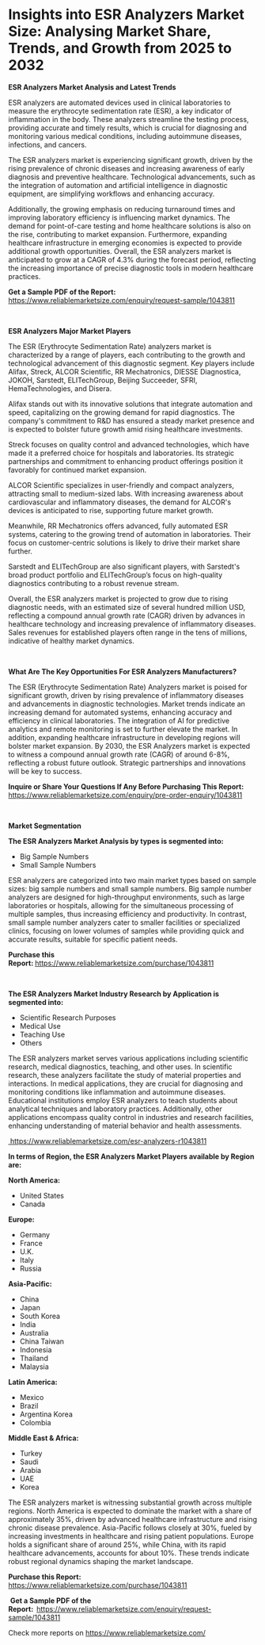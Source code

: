 <p><h1>Insights into ESR Analyzers Market Size: Analysing Market Share, Trends, and Growth from 2025 to 2032</h1></p><p><strong>ESR Analyzers Market Analysis and Latest Trends</strong></p>
<p><p>ESR analyzers are automated devices used in clinical laboratories to measure the erythrocyte sedimentation rate (ESR), a key indicator of inflammation in the body. These analyzers streamline the testing process, providing accurate and timely results, which is crucial for diagnosing and monitoring various medical conditions, including autoimmune diseases, infections, and cancers. </p><p>The ESR analyzers market is experiencing significant growth, driven by the rising prevalence of chronic diseases and increasing awareness of early diagnosis and preventive healthcare. Technological advancements, such as the integration of automation and artificial intelligence in diagnostic equipment, are simplifying workflows and enhancing accuracy. </p><p>Additionally, the growing emphasis on reducing turnaround times and improving laboratory efficiency is influencing market dynamics. The demand for point-of-care testing and home healthcare solutions is also on the rise, contributing to market expansion. Furthermore, expanding healthcare infrastructure in emerging economies is expected to provide additional growth opportunities. Overall, the ESR analyzers market is anticipated to grow at a CAGR of 4.3% during the forecast period, reflecting the increasing importance of precise diagnostic tools in modern healthcare practices.</p></p>
<p><strong>Get a Sample PDF of the Report:&nbsp;</strong> <a href="https://www.reliablemarketsize.com/enquiry/request-sample/1043811?utm_campaign=1197&utm_medium=2&utm_source=Github&utm_content=ia&utm_term=21022025&utm_id=esr-analyzers">https://www.reliablemarketsize.com/enquiry/request-sample/1043811</a></p>
<p>&nbsp;</p>
<p><strong>ESR Analyzers Major Market Players</strong></p>
<p><p>The ESR (Erythrocyte Sedimentation Rate) analyzers market is characterized by a range of players, each contributing to the growth and technological advancement of this diagnostic segment. Key players include Alifax, Streck, ALCOR Scientific, RR Mechatronics, DIESSE Diagnostica, JOKOH, Sarstedt, ELITechGroup, Beijing Succeeder, SFRI, HemaTechnologies, and Disera.</p><p>Alifax stands out with its innovative solutions that integrate automation and speed, capitalizing on the growing demand for rapid diagnostics. The company's commitment to R&D has ensured a steady market presence and is expected to bolster future growth amid rising healthcare investments.</p><p>Streck focuses on quality control and advanced technologies, which have made it a preferred choice for hospitals and laboratories. Its strategic partnerships and commitment to enhancing product offerings position it favorably for continued market expansion.</p><p>ALCOR Scientific specializes in user-friendly and compact analyzers, attracting small to medium-sized labs. With increasing awareness about cardiovascular and inflammatory diseases, the demand for ALCOR's devices is anticipated to rise, supporting future market growth.</p><p>Meanwhile, RR Mechatronics offers advanced, fully automated ESR systems, catering to the growing trend of automation in laboratories. Their focus on customer-centric solutions is likely to drive their market share further.</p><p>Sarstedt and ELITechGroup are also significant players, with Sarstedt's broad product portfolio and ELITechGroup’s focus on high-quality diagnostics contributing to a robust revenue stream.</p><p>Overall, the ESR analyzers market is projected to grow due to rising diagnostic needs, with an estimated size of several hundred million USD, reflecting a compound annual growth rate (CAGR) driven by advances in healthcare technology and increasing prevalence of inflammatory diseases. Sales revenues for established players often range in the tens of millions, indicative of healthy market dynamics.</p></p>
<p>&nbsp;</p>
<p><strong>What Are The Key Opportunities For ESR Analyzers Manufacturers?</strong></p>
<p><p>The ESR (Erythrocyte Sedimentation Rate) Analyzers market is poised for significant growth, driven by rising prevalence of inflammatory diseases and advancements in diagnostic technologies. Market trends indicate an increasing demand for automated systems, enhancing accuracy and efficiency in clinical laboratories. The integration of AI for predictive analytics and remote monitoring is set to further elevate the market. In addition, expanding healthcare infrastructure in developing regions will bolster market expansion. By 2030, the ESR Analyzers market is expected to witness a compound annual growth rate (CAGR) of around 6-8%, reflecting a robust future outlook. Strategic partnerships and innovations will be key to success.</p></p>
<p><strong>Inquire or Share Your Questions If Any Before Purchasing This Report:</strong> <a href="https://www.reliablemarketsize.com/enquiry/pre-order-enquiry/1043811?utm_campaign=1197&utm_medium=2&utm_source=Github&utm_content=ia&utm_term=21022025&utm_id=esr-analyzers">https://www.reliablemarketsize.com/enquiry/pre-order-enquiry/1043811</a></p>
<p>&nbsp;</p>
<p><strong>Market Segmentation</strong></p>
<p><strong>The ESR Analyzers Market Analysis by types is segmented into:</strong></p>
<p><ul><li>Big Sample Numbers</li><li>Small Sample Numbers</li></ul></p>
<p><p>ESR analyzers are categorized into two main market types based on sample sizes: big sample numbers and small sample numbers. Big sample number analyzers are designed for high-throughput environments, such as large laboratories or hospitals, allowing for the simultaneous processing of multiple samples, thus increasing efficiency and productivity. In contrast, small sample number analyzers cater to smaller facilities or specialized clinics, focusing on lower volumes of samples while providing quick and accurate results, suitable for specific patient needs.</p></p>
<p><strong>Purchase this Report:&nbsp;</strong><a href="https://www.reliablemarketsize.com/purchase/1043811?utm_campaign=1197&utm_medium=2&utm_source=Github&utm_content=ia&utm_term=21022025&utm_id=esr-analyzers">https://www.reliablemarketsize.com/purchase/1043811</a></p>
<p>&nbsp;</p>
<p><strong>The ESR Analyzers Market Industry Research by Application is segmented into:</strong></p>
<p><ul><li>Scientific Research Purposes</li><li>Medical Use</li><li>Teaching Use</li><li>Others</li></ul></p>
<p><p>The ESR analyzers market serves various applications including scientific research, medical diagnostics, teaching, and other uses. In scientific research, these analyzers facilitate the study of material properties and interactions. In medical applications, they are crucial for diagnosing and monitoring conditions like inflammation and autoimmune diseases. Educational institutions employ ESR analyzers to teach students about analytical techniques and laboratory practices. Additionally, other applications encompass quality control in industries and research facilities, enhancing understanding of material behavior and health assessments.</p></p>
<p><a href="https://www.reliablemarketsize.com/esr-analyzers-r1043811?utm_campaign=1197&utm_medium=2&utm_source=Github&utm_content=ia&utm_term=21022025&utm_id=esr-analyzers">&nbsp;https://www.reliablemarketsize.com/esr-analyzers-r1043811</a></p>
<p><strong>In terms of Region, the ESR Analyzers Market Players available by Region are:</strong></p>
<p>
    <p> <strong> North America: </strong>
        <ul>
            <li>United States</li>
            <li>Canada</li>
        </ul>
        </p> 
    <p> <strong> Europe: </strong>
        <ul>
            <li>Germany</li>
            <li>France</li>
            <li>U.K.</li>
            <li>Italy</li>
            <li>Russia</li>
        </ul>
        </p> 
    <p> <strong> Asia-Pacific: </strong>
        <ul>
            <li>China</li>
            <li>Japan</li>
            <li>South Korea</li>
            <li>India</li>
            <li>Australia</li>
            <li>China Taiwan</li>
            <li>Indonesia</li>
            <li>Thailand</li>
            <li>Malaysia</li>
        </ul>
        </p> 
    <p> <strong> Latin America: </strong>
        <ul>
            <li>Mexico</li>
            <li>Brazil</li>
            <li>Argentina Korea</li>
            <li>Colombia</li>
        </ul>
        </p> 
    <p> <strong> Middle East & Africa: </strong>
        <ul>
            <li>Turkey</li>
            <li>Saudi</li>
            <li>Arabia</li>
            <li>UAE</li>
            <li>Korea</li>
        </ul>
    </p>
    </p>
<p><p>The ESR analyzers market is witnessing substantial growth across multiple regions. North America is expected to dominate the market with a share of approximately 35%, driven by advanced healthcare infrastructure and rising chronic disease prevalence. Asia-Pacific follows closely at 30%, fueled by increasing investments in healthcare and rising patient populations. Europe holds a significant share of around 25%, while China, with its rapid healthcare advancements, accounts for about 10%. These trends indicate robust regional dynamics shaping the market landscape.</p></p>
<p><strong>Purchase this Report: </strong><a href="https://www.reliablemarketsize.com/purchase/1043811?utm_campaign=1197&utm_medium=2&utm_source=Github&utm_content=ia&utm_term=21022025&utm_id=esr-analyzers">https://www.reliablemarketsize.com/purchase/1043811</a></p>
<p>&nbsp;<strong>Get a Sample PDF of the Report:&nbsp;&nbsp;</strong><a href="https://www.reliablemarketsize.com/enquiry/request-sample/1043811?utm_campaign=1197&utm_medium=2&utm_source=Github&utm_content=ia&utm_term=21022025&utm_id=esr-analyzers">https://www.reliablemarketsize.com/enquiry/request-sample/1043811</a></p>
<p><strong></strong></p>
<p>Check more reports on <a href="https://www.reliablemarketsize.com/?utm_campaign=1197&utm_medium=2&utm_source=Github&utm_content=ia&utm_term=21022025&utm_id=esr-analyzers">https://www.reliablemarketsize.com/</a></p>